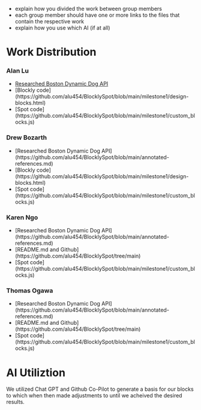- explain how you divided the work between group members
- each group member should have one or more links to the files that contain the respective work
- explain how you use which AI (if at all)

<h1> Work Distribution </h1>
<h3> Alan Lu </h3>
<ul>
    <li> <a href="https://github.com/alu454/BlocklySpot/blob/main/annotated-references.md"> Researched Boston Dynamic Dog API </a> </li>
    <li> [Blockly code](https://github.com/alu454/BlocklySpot/blob/main/milestone1/design-blocks.html) </li>
    <li> [Spot code](https://github.com/alu454/BlocklySpot/blob/main/milestone1/custom_blocks.js) </li>
</ul>
<h3> Drew Bozarth </h3>
<ul>
    <li> [Researched Boston Dynamic Dog API](https://github.com/alu454/BlocklySpot/blob/main/annotated-references.md) </li>
    <li> [Blockly code](https://github.com/alu454/BlocklySpot/blob/main/milestone1/design-blocks.html) </li>
    <li> [Spot code](https://github.com/alu454/BlocklySpot/blob/main/milestone1/custom_blocks.js) </li>
</ul>
<h3> Karen Ngo </h3>
<ul>
    <li> [Researched Boston Dynamic Dog API](https://github.com/alu454/BlocklySpot/blob/main/annotated-references.md) </li>
    <li> [README.md and Github](https://github.com/alu454/BlocklySpot/tree/main)</li>
    <li> [Spot code](https://github.com/alu454/BlocklySpot/blob/main/milestone1/custom_blocks.js) </li>
</ul>
<h3> Thomas Ogawa </h3>
<ul>
    <li> [Researched Boston Dynamic Dog API](https://github.com/alu454/BlocklySpot/blob/main/annotated-references.md) </li>
    <li> [README.md and Github](https://github.com/alu454/BlocklySpot/tree/main)</li>
    <li> [Spot code](https://github.com/alu454/BlocklySpot/blob/main/milestone1/custom_blocks.js) </li>
</ul>
 
<h1> AI Utiliztion </h1>

<p>We utilized Chat GPT and Github Co-Pilot to generate a basis for our blocks to which when then made adjustments to until we acheived the desired results.</p>

